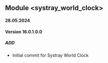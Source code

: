 ## Module <systray_world_clock>

#### 28.05.2024
#### Version 16.0.1.0.0
##### ADD
- Initial commit for Systray World Clock
